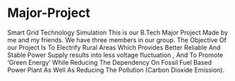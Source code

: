 # Major-Project
Smart Grid Technology Simulation
This is our B.Tech Major Project Made by me and my friends. We have three members in our group. The Objective Of our Project Is To Electrify Rural Areas  Which Provides Better Reliable And Stable Power Supply results into less voltage fluctuation , And To Promote ‘Green Energy’ While Reducing The Dependency On Fossil Fuel Based Power Plant As Well As Reducing The Pollution (Carbon Dioxide Emission).
